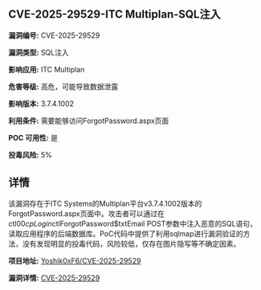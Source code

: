## CVE-2025-29529-ITC Multiplan-SQL注入

**漏洞编号:** CVE-2025-29529

**漏洞类型:** SQL注入

**影响应用:** ITC Multiplan

**危害等级:** 高危，可能导致数据泄露

**影响版本:** 3.7.4.1002

**利用条件:** 需要能够访问ForgotPassword.aspx页面

**POC 可用性:** 是

**投毒风险:** 5%

## 详情

该漏洞存在于ITC Systems的Multiplan平台v3.7.4.1002版本的ForgotPassword.aspx页面中。攻击者可以通过在ctl00$cpLogin$ctlForgotPassword$txtEmail POST参数中注入恶意的SQL语句，读取应用程序的后端数据库。PoC代码中提供了利用sqlmap进行漏洞验证的方法，没有发现明显的投毒代码，风险较低，仅存在图片隐写等不确定因素。

**项目地址:** [Yoshik0xF6/CVE-2025-29529](https://github.com/Yoshik0xF6/CVE-2025-29529)

**漏洞详情:** [CVE-2025-29529](https://nvd.nist.gov/vuln/detail/CVE-2025-29529)